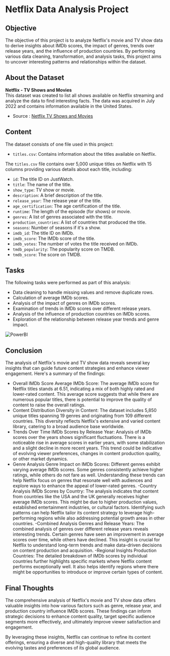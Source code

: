 # Netflix Data Analysis Project

## Objective
The objective of this project is to analyze Netflix's movie and TV show data to derive insights about IMDb scores, the impact of genres, trends over release years, and the influence of production countries. By performing various data cleaning, transformation, and analysis tasks, this project aims to uncover interesting patterns and relationships within the dataset.

## About the Dataset
**Netflix - TV Shows and Movies**  
This dataset was created to list all shows available on Netflix streaming and analyze the data to find interesting facts. The data was acquired in July 2022 and contains information available in the United States.

- Source : [Netflix TV Shows and Movies](https://www.kaggle.com/datasets/victorsoeiro/netflix-tv-shows-and-movies?select=titles.csv)

## Content
The dataset consists of one file used in this project:

- `titles.csv`: Contains information about the titles available on Netflix.

The `titles.csv` file contains over 5,000 unique titles on Netflix with 15 columns providing various details about each title, including:

- `id`: The title ID on JustWatch.
- `title`: The name of the title.
- `show_type`: TV show or movie.
- `description`: A brief description of the title.
- `release_year`: The release year of the title.
- `age_certification`: The age certification of the title.
- `runtime`: The length of the episode (for shows) or movie.
- `genres`: A list of genres associated with the title.
- `production_countries`: A list of countries that produced the title.
- `seasons`: Number of seasons if it's a show.
- `imdb_id`: The title ID on IMDb.
- `imdb_score`: The IMDb score of the title.
- `imdb_votes`: The number of votes the title received on IMDb.
- `tmdb_popularity`: The popularity score on TMDB.
- `tmdb_score`: The score on TMDB.

## Tasks
The following tasks were performed as part of this analysis:

- Data cleaning to handle missing values and remove duplicate rows.
- Calculation of average IMDb scores.
- Analysis of the impact of genres on IMDb scores.
- Examination of trends in IMDb scores over different release years.
- Analysis of the influence of production countries on IMDb scores.
- Exploration of the relationship between release year trends and genre impact.

![PowerBI](https://github.com/lunalee1802/Netflix_project-/assets/171199873/386d367a-8253-4da2-887f-62eca249a4d3)

## Conclusion 
The analysis of Netflix's movie and TV show data reveals several key insights that can guide future content strategies and enhance viewer engagement. Here's a summary of the findings:

- Overall IMDb Score
 Average IMDb Score: The average IMDb score for Netflix titles stands at 6.51, indicating a mix of both highly rated and lower-rated content. This average score suggests that while there are numerous popular titles, there is potential to improve the quality of content to raise the overall ratings.
- Content Distribution
Diversity in Content: The dataset includes 5,850 unique titles spanning 19 genres and originating from 109 different countries. This diversity reflects Netflix's extensive and varied content library, catering to a broad audience base worldwide.
- Trends Over Time
IMDb Scores by Release Year: Analysis of IMDb scores over the years shows significant fluctuations. There is a noticeable rise in average scores in earlier years, with some stabilization and a slight decline in more recent years. This trend could be indicative of evolving viewer preferences, changes in content production quality, or other market dynamics.
- Genre Analysis
Genre Impact on IMDb Scores: Different genres exhibit varying average IMDb scores. Some genres consistently achieve higher ratings, while others do not fare as well. Understanding these trends can help Netflix focus on genres that resonate well with audiences and explore ways to enhance the appeal of lower-rated genres.
-Country Analysis
IMDb Scores by Country: The analysis indicates that content from countries like the USA and the UK generally receives higher average IMDb scores. This might be due to higher production values, established entertainment industries, or cultural factors. Identifying such patterns can help Netflix tailor its content strategy to leverage high-performing regions while also addressing potential growth areas in other countries.
-Combined Analysis
Genres and Release Years: The combined analysis of genres over different release years reveals interesting trends. Certain genres have seen an improvement in average scores over time, while others have declined. This insight is crucial for Netflix to understand long-term trends and make data-driven decisions on content production and acquisition.
-Regional Insights
Production Countries: The detailed breakdown of IMDb scores by individual countries further highlights specific markets where Netflix content performs exceptionally well. It also helps identify regions where there might be opportunities to introduce or improve certain types of content.

## Final Thoughts 
The comprehensive analysis of Netflix's movie and TV show data offers valuable insights into how various factors such as genre, release year, and production country influence IMDb scores. These findings can inform strategic decisions to enhance content quality, target specific audience segments more effectively, and ultimately improve viewer satisfaction and engagement.

By leveraging these insights, Netflix can continue to refine its content offerings, ensuring a diverse and high-quality library that meets the evolving tastes and preferences of its global audience.

